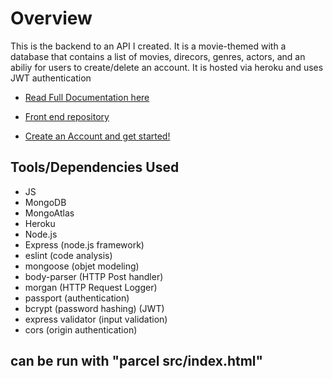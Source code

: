 <!DOCTYPE html>
<html lang="en">
<head>
    <meta charset="UTF-8">
    <meta http-equiv="X-UA-Compatible" content="IE=edge">
    <meta name="viewport" content="width=device-width, initial-scale=1.0">
    <link rel="stylsheet" href="css/styles.css">
 
</head>
<body>

# Overview
This is the backend to an API I created.  It is a movie-themed with a database that contains a list of movies, direcors, genres, actors, and an abiliy for users to create/delete an account.  It is hosted via heroku and uses JWT authentication

- [Read Full Documentation here](https://myflixdb20.herokuapp.com/documentation.html)

- [Front end repository](https://github.com/Drxl95/myFlix-client)

- [Create an Account and get started!](https://myflix20.netlify.app/)


## Tools/Dependencies Used
- JS
- MongoDB
- MongoAtlas
- Heroku
- Node.js
- Express (node.js framework)
- eslint (code analysis)
- mongoose (objet modeling)
- body-parser (HTTP Post handler)
- morgan (HTTP Request Logger)
- passport (authentication)
- bcrypt (password hashing) (JWT)
- express validator (input validation)
- cors (origin authentication)

## can be run with "parcel src/index.html"
</body>
</html>